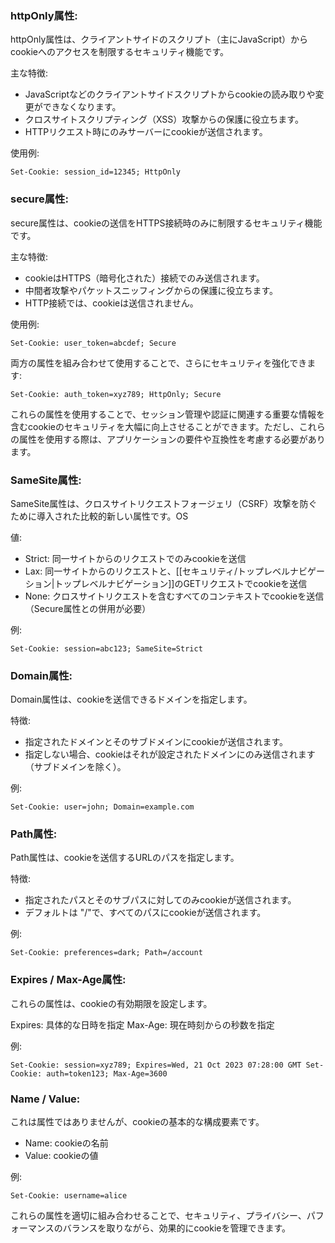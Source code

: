 ### httpOnly属性:

httpOnly属性は、クライアントサイドのスクリプト（主にJavaScript）からcookieへのアクセスを制限するセキュリティ機能です。

主な特徴:

- JavaScriptなどのクライアントサイドスクリプトからcookieの読み取りや変更ができなくなります。
- クロスサイトスクリプティング（XSS）攻撃からの保護に役立ちます。
- HTTPリクエスト時にのみサーバーにcookieが送信されます。

使用例:

`Set-Cookie: session_id=12345; HttpOnly`

### secure属性:

secure属性は、cookieの送信をHTTPS接続時のみに制限するセキュリティ機能です。

主な特徴:

- cookieはHTTPS（暗号化された）接続でのみ送信されます。
- 中間者攻撃やパケットスニッフィングからの保護に役立ちます。
- HTTP接続では、cookieは送信されません。

使用例:


`Set-Cookie: user_token=abcdef; Secure`

両方の属性を組み合わせて使用することで、さらにセキュリティを強化できます:

`Set-Cookie: auth_token=xyz789; HttpOnly; Secure`

これらの属性を使用することで、セッション管理や認証に関連する重要な情報を含むcookieのセキュリティを大幅に向上させることができます。ただし、これらの属性を使用する際は、アプリケーションの要件や互換性を考慮する必要があります。

### SameSite属性:

SameSite属性は、クロスサイトリクエストフォージェリ（CSRF）攻撃を防ぐために導入された比較的新しい属性です。OS

値:

- Strict: 同一サイトからのリクエストでのみcookieを送信
- Lax: 同一サイトからのリクエストと、[[セキュリティ/トップレベルナビゲーション|トップレベルナビゲーション]]のGETリクエストでcookieを送信
- None: クロスサイトリクエストを含むすべてのコンテキストでcookieを送信（Secure属性との併用が必要）

例:

`Set-Cookie: session=abc123; SameSite=Strict`

### Domain属性:

Domain属性は、cookieを送信できるドメインを指定します。

特徴:

- 指定されたドメインとそのサブドメインにcookieが送信されます。
- 指定しない場合、cookieはそれが設定されたドメインにのみ送信されます（サブドメインを除く）。

例:

`Set-Cookie: user=john; Domain=example.com`

### Path属性:

Path属性は、cookieを送信するURLのパスを指定します。

特徴:

- 指定されたパスとそのサブパスに対してのみcookieが送信されます。
- デフォルトは "/"で、すべてのパスにcookieが送信されます。

例:

`Set-Cookie: preferences=dark; Path=/account`

### Expires / Max-Age属性:

これらの属性は、cookieの有効期限を設定します。

Expires: 具体的な日時を指定 Max-Age: 現在時刻からの秒数を指定

例:

`Set-Cookie: session=xyz789; Expires=Wed, 21 Oct 2023 07:28:00 GMT Set-Cookie: auth=token123; Max-Age=3600`

### Name / Value:

これは属性ではありませんが、cookieの基本的な構成要素です。

- Name: cookieの名前
- Value: cookieの値

例:

`Set-Cookie: username=alice`

これらの属性を適切に組み合わせることで、セキュリティ、プライバシー、パフォーマンスのバランスを取りながら、効果的にcookieを管理できます。